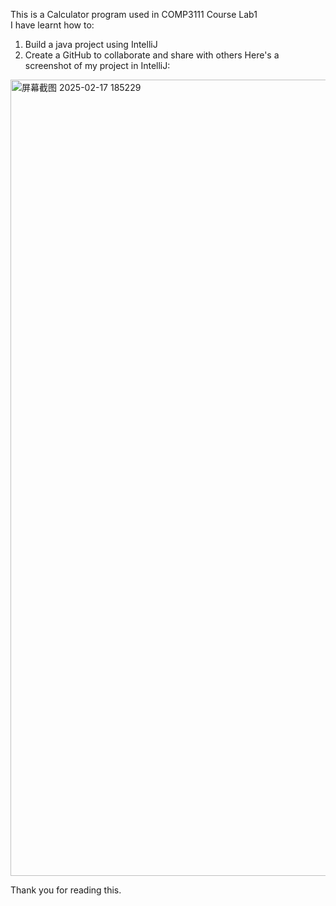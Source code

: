 This is a Calculator program used in COMP3111 Course Lab1  
I have learnt how to:
  1. Build a java project using IntelliJ
  2. Create a GitHub to collaborate and share with others
Here's a screenshot of my project in IntelliJ:
<img width="1274" alt="屏幕截图 2025-02-17 185229" src="https://github.com/user-attachments/assets/8081a615-539d-4244-ac6d-65b62f01c9a5" />

Thank you for reading this.
